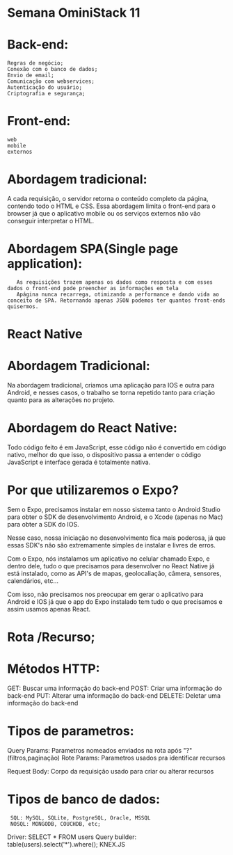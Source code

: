 # Semana OminiStack 11

# Back-end:
    Regras de negócio;
    Conexão com o banco de dados;
    Envio de email;
    Comunicação com webservices;
    Autenticação do usuário;
    Criptografia e segurança;

# Front-end:
    web
    mobile
    externos

# Abordagem tradicional:
   A cada requisição, o servidor retorna o conteúdo completo da página, contendo todo o HTML e CSS.
   Essa abordagem limita o front-end para o browser já que o aplicativo mobile ou os serviços externos não vão conseguir interpretar o HTML.

#   Abordagem SPA(Single page application):
       As requisições trazem apenas os dados como resposta e com esses dados o front-end pode preencher as informações em tela 
       Apágina nunca recarrega, otimizando a performance e dando vida ao conceito de SPA. Retornando apenas JSON podemos ter quantos front-ends quisermos.

# React Native
# Abordagem Tradicional:
  Na abordagem tradicional, criamos uma aplicação para IOS e outra para Android, e nesses casos, o trabalho se torna repetido tanto para criação quanto para as alterações no projeto.
# Abordagem do React Native:
  Todo código feito é em JavaScript, esse código não é convertido em código nativo, melhor do que isso, o dispositivo passa a entender o código JavaScript e interface gerada é totalmente nativa.

# Por que utilizaremos o Expo?
  Sem o Expo, precisamos instalar em nosso sistema tanto o Android Studio para obter o SDK de desenvolvimento Android, e o Xcode (apenas no Mac) para obter a SDK do IOS.

  Nesse caso, nossa iniciação no desenvolvimento fica mais poderosa, já que essas SDK's não são extremamente simples de instalar e livres de erros.

  Com o Expo, nós instalamos um aplicativo no celular chamado Expo, e dentro dele, tudo o que precisamos para desenvolver no React Native já está instalado, como as API's de mapas, geolocaliação, câmera, sensores, calendários, etc...

  Com isso, não precisamos nos preocupar em gerar o aplicativo para Android e IOS já que o app do Expo instalado tem tudo o que precisamos e assim usamos apenas React.


# Rota /Recurso;

# Métodos HTTP:
  GET: Buscar uma informação do back-end
  POST: Criar uma informação do back-end
  PUT: Alterar uma informação do back-end
  DELETE: Deletar uma informação do back-end



# Tipos de parametros:
  Query Params: Parametros nomeados enviados na rota após "?"(filtros,paginação)
  Rote Params: Parametros usados pra identificar recursos
 
  Request Body: Corpo da requisição usado para criar ou alterar recursos



# Tipos de banco de dados:
     SQL: MySQL, SQLite, PostgreSQL, Oracle, MSSQL
     NOSQL: MONGODB, COUCHDB, etc;
 Driver: SELECT * FROM users
 Query builder: table(users).select('*').where();
  KNEX.JS
 
